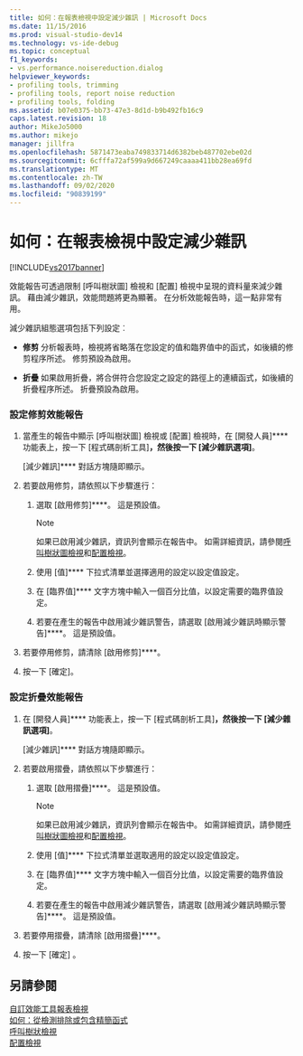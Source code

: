```yaml
---
title: 如何：在報表檢視中設定減少雜訊 | Microsoft Docs
ms.date: 11/15/2016
ms.prod: visual-studio-dev14
ms.technology: vs-ide-debug
ms.topic: conceptual
f1_keywords:
- vs.performance.noisereduction.dialog
helpviewer_keywords:
- profiling tools, trimming
- profiling tools, report noise reduction
- profiling tools, folding
ms.assetid: b07e0375-bb73-47e3-8d1d-b9b492fb16c9
caps.latest.revision: 18
author: MikeJo5000
ms.author: mikejo
manager: jillfra
ms.openlocfilehash: 5871473eaba749833714d6382beb487702ebe02d
ms.sourcegitcommit: 6cfffa72af599a9d667249caaaa411bb28ea69fd
ms.translationtype: MT
ms.contentlocale: zh-TW
ms.lasthandoff: 09/02/2020
ms.locfileid: "90839199"
---
```

# <a name="how-to-configure-noise-reduction-in-report-views"></a>如何：在報表檢視中設定減少雜訊
[!INCLUDE[vs2017banner](../includes/vs2017banner.md)]

效能報告可透過限制 [呼叫樹狀圖] 檢視和 [配置] 檢視中呈現的資料量來減少雜訊。 藉由減少雜訊，效能問題將更為顯著。 在分析效能報告時，這一點非常有用。  
  
 減少雜訊組態選項包括下列設定︰  
  
- **修剪** 分析報表時，檢視將省略落在您設定的值和臨界值中的函式，如後續的修剪程序所述。 修剪預設為啟用。  
  
- **折疊** 如果啟用折疊，將合併符合您設定之設定的路徑上的連續函式，如後續的折疊程序所述。 折疊預設為啟用。  
  
### <a name="to-configure-trimming-for-a-performance-report"></a>設定修剪效能報告  
  
1. 當產生的報告中顯示 [呼叫樹狀圖] 檢視或 [配置] 檢視時，在 [開發人員]**** 功能表上，按一下 [程式碼剖析工具]****，然後按一下 [減少雜訊選項]****。  
  
     [減少雜訊]**** 對話方塊隨即顯示。  
  
2. 若要啟用修剪，請依照以下步驟進行：  
  
    1. 選取 [啟用修剪]****。 這是預設值。  
  
        > [!NOTE]
        > 如果已啟用減少雜訊，資訊列會顯示在報告中。 如需詳細資訊，請參閱[呼叫樹狀圖檢視](../profiling/call-tree-view.md)和[配置檢視](../profiling/dotnet-memory-allocations-view.md)。  
  
    2. 使用 [值]**** 下拉式清單並選擇適用的設定以設定值設定。  
  
    3. 在 [臨界值]**** 文字方塊中輸入一個百分比值，以設定需要的臨界值設定。  
  
    4. 若要在產生的報告中啟用減少雜訊警告，請選取 [啟用減少雜訊時顯示警告]****。 這是預設值。  
  
3. 若要停用修剪，請清除 [啟用修剪]****。  
  
4. 按一下 [確定]。  
  
### <a name="to-configure-folding-for-a-performance-report"></a>設定折疊效能報告  
  
1. 在 [開發人員]**** 功能表上，按一下 [程式碼剖析工具]****，然後按一下 [減少雜訊選項]****。  
  
     [減少雜訊]**** 對話方塊隨即顯示。  
  
2. 若要啟用摺疊，請依照以下步驟進行：  
  
    1. 選取 [啟用摺疊]****。 這是預設值。  
  
        > [!NOTE]
        > 如果已啟用減少雜訊，資訊列會顯示在報告中。 如需詳細資訊，請參閱[呼叫樹狀圖檢視](../profiling/call-tree-view.md)和[配置檢視](../profiling/dotnet-memory-allocations-view.md)。  
  
    2. 使用 [值]**** 下拉式清單並選取適用的設定以設定值設定。  
  
    3. 在 [臨界值]**** 文字方塊中輸入一個百分比值，以設定需要的臨界值設定。  
  
    4. 若要在產生的報告中啟用減少雜訊警告，請選取 [啟用減少雜訊時顯示警告]****。 這是預設值。  
  
3. 若要停用摺疊，請清除 [啟用摺疊]****。  
  
4. 按一下 [確定]  。  
  
## <a name="see-also"></a>另請參閱  
 [自訂效能工具報表檢視](../profiling/customizing-performance-tools-report-views.md)   
 [如何：從檢測排除或包含精簡函式](../profiling/how-to-exclude-or-include-short-functions-from-instrumentation.md)   
 [呼叫樹狀檢視](../profiling/call-tree-view.md)   
 [配置檢視](../profiling/dotnet-memory-allocations-view.md)
